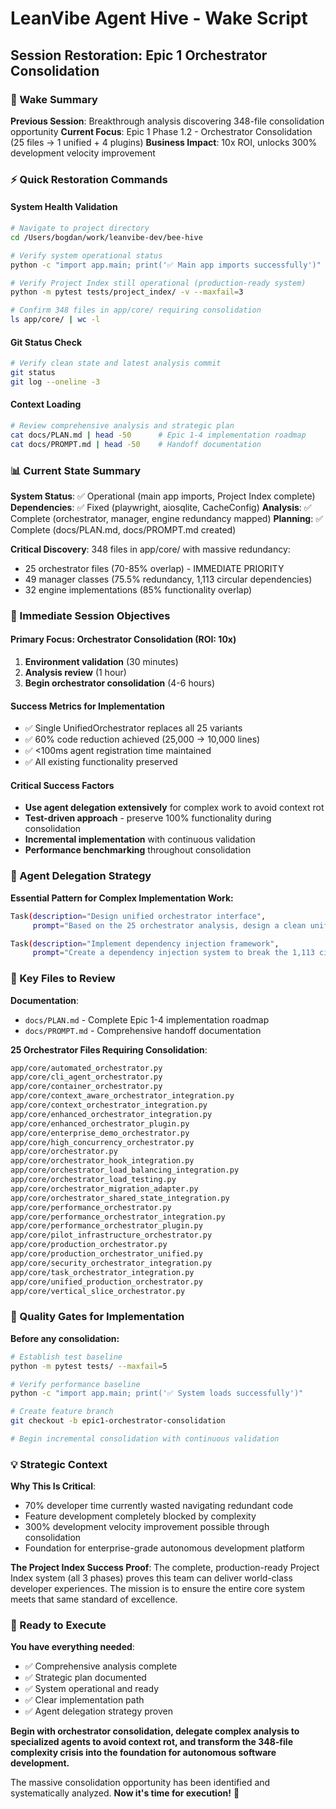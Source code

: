 # LeanVibe Agent Hive - Wake Script
## Session Restoration: Epic 1 Orchestrator Consolidation

### 🎯 Wake Summary
**Previous Session**: Breakthrough analysis discovering 348-file consolidation opportunity
**Current Focus**: Epic 1 Phase 1.2 - Orchestrator Consolidation (25 files → 1 unified + 4 plugins)
**Business Impact**: 10x ROI, unlocks 300% development velocity improvement

### ⚡ Quick Restoration Commands

#### System Health Validation
```bash
# Navigate to project directory
cd /Users/bogdan/work/leanvibe-dev/bee-hive

# Verify system operational status
python -c "import app.main; print('✅ Main app imports successfully')"

# Verify Project Index still operational (production-ready system)
python -m pytest tests/project_index/ -v --maxfail=3

# Confirm 348 files in app/core/ requiring consolidation
ls app/core/ | wc -l
```

#### Git Status Check
```bash
# Verify clean state and latest analysis commit
git status
git log --oneline -3
```

#### Context Loading
```bash
# Review comprehensive analysis and strategic plan
cat docs/PLAN.md | head -50      # Epic 1-4 implementation roadmap
cat docs/PROMPT.md | head -50    # Handoff documentation
```

### 📊 Current State Summary

**System Status**: ✅ Operational (main app imports, Project Index complete)
**Dependencies**: ✅ Fixed (playwright, aiosqlite, CacheConfig)
**Analysis**: ✅ Complete (orchestrator, manager, engine redundancy mapped)
**Planning**: ✅ Complete (docs/PLAN.md, docs/PROMPT.md created)

**Critical Discovery**: 348 files in app/core/ with massive redundancy:
- 25 orchestrator files (70-85% overlap) - IMMEDIATE PRIORITY
- 49 manager classes (75.5% redundancy, 1,113 circular dependencies)  
- 32 engine implementations (85% functionality overlap)

### 🎯 Immediate Session Objectives

#### Primary Focus: Orchestrator Consolidation (ROI: 10x)
1. **Environment validation** (30 minutes)
2. **Analysis review** (1 hour) 
3. **Begin orchestrator consolidation** (4-6 hours)

#### Success Metrics for Implementation
- ✅ Single UnifiedOrchestrator replaces all 25 variants
- ✅ 60% code reduction achieved (25,000 → 10,000 lines)
- ✅ <100ms agent registration time maintained
- ✅ All existing functionality preserved

#### Critical Success Factors
- **Use agent delegation extensively** for complex work to avoid context rot
- **Test-driven approach** - preserve 100% functionality during consolidation
- **Incremental implementation** with continuous validation
- **Performance benchmarking** throughout consolidation

### 🤖 Agent Delegation Strategy

**Essential Pattern for Complex Implementation Work:**
```bash
Task(description="Design unified orchestrator interface", 
     prompt="Based on the 25 orchestrator analysis, design a clean unified interface that preserves all functionality while eliminating redundancy")

Task(description="Implement dependency injection framework",
     prompt="Create a dependency injection system to break the 1,113 circular dependencies identified in manager analysis")
```

### 📁 Key Files to Review

**Documentation**:
- `docs/PLAN.md` - Complete Epic 1-4 implementation roadmap
- `docs/PROMPT.md` - Comprehensive handoff documentation

**25 Orchestrator Files Requiring Consolidation**:
```bash
app/core/automated_orchestrator.py            
app/core/cli_agent_orchestrator.py
app/core/container_orchestrator.py           
app/core/context_aware_orchestrator_integration.py
app/core/context_orchestrator_integration.py 
app/core/enhanced_orchestrator_integration.py
app/core/enhanced_orchestrator_plugin.py     
app/core/enterprise_demo_orchestrator.py
app/core/high_concurrency_orchestrator.py    
app/core/orchestrator.py
app/core/orchestrator_hook_integration.py    
app/core/orchestrator_load_balancing_integration.py
app/core/orchestrator_load_testing.py        
app/core/orchestrator_migration_adapter.py
app/core/orchestrator_shared_state_integration.py 
app/core/performance_orchestrator.py
app/core/performance_orchestrator_integration.py 
app/core/performance_orchestrator_plugin.py
app/core/pilot_infrastructure_orchestrator.py 
app/core/production_orchestrator.py
app/core/production_orchestrator_unified.py   
app/core/security_orchestrator_integration.py
app/core/task_orchestrator_integration.py     
app/core/unified_production_orchestrator.py
app/core/vertical_slice_orchestrator.py
```

### 🎯 Quality Gates for Implementation

**Before any consolidation:**
```bash
# Establish test baseline
python -m pytest tests/ --maxfail=5

# Verify performance baseline
python -c "import app.main; print('✅ System loads successfully')"

# Create feature branch
git checkout -b epic1-orchestrator-consolidation

# Begin incremental consolidation with continuous validation
```

### 💡 Strategic Context

**Why This Is Critical**:
- 70% developer time currently wasted navigating redundant code
- Feature development completely blocked by complexity
- 300% development velocity improvement possible through consolidation
- Foundation for enterprise-grade autonomous development platform

**The Project Index Success Proof**:
The complete, production-ready Project Index system (all 3 phases) proves this team can deliver world-class developer experiences. The mission is to ensure the entire core system meets that same standard of excellence.

### 🚀 Ready to Execute

**You have everything needed**:
- ✅ Comprehensive analysis complete
- ✅ Strategic plan documented  
- ✅ System operational and ready
- ✅ Clear implementation path
- ✅ Agent delegation strategy proven

**Begin with orchestrator consolidation, delegate complex analysis to specialized agents to avoid context rot, and transform the 348-file complexity crisis into the foundation for autonomous software development.**

The massive consolidation opportunity has been identified and systematically analyzed. **Now it's time for execution!** 🚀
